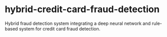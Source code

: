 # hybrid-credit-card-fraud-detection
Hybrid fraud detection system integrating a deep neural network and rule-based system for credit card fraud detection.
